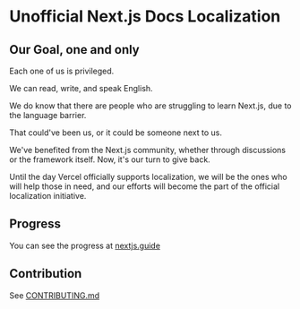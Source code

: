 # Unofficial Next.js Docs Localization

## Our Goal, one and only

Each one of us is privileged.

We can read, write, and speak English.

We do know that there are people who are struggling to learn Next.js, due to the language barrier.

That could've been us, or it could be someone next to us.

We've benefited from the Next.js community, whether through discussions or the framework itself. Now, it's our turn to give back.

Until the day Vercel officially supports localization, we will be the ones who will help those in need, and our efforts will become the part of the official localization initiative.

## Progress

You can see the progress at [nextjs.guide](https://nextjs.guide)

## Contribution

See [CONTRIBUTING.md](./CONTRIBUTING.md)
